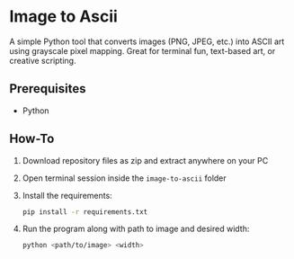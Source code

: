 # Image to Ascii

A simple Python tool that converts images (PNG, JPEG, etc.) into ASCII art using grayscale pixel mapping. Great for terminal fun, text-based art, or creative scripting.

## Prerequisites

-  Python

## How-To

1.  Download repository files as zip and extract anywhere on your PC
2.  Open terminal session inside the `image-to-ascii` folder
3.  Install the requirements:
   
    ```bash
    pip install -r requirements.txt
    ```
    
5.  Run the program along with path to image and desired width:

    ```bash
    python <path/to/image> <width>
    ```
